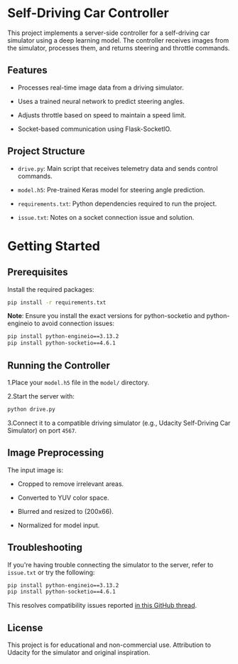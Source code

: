 # Self-Driving Car Controller
This project implements a server-side controller for a self-driving car simulator using a deep learning model. The controller receives images from the simulator, processes them, and returns steering and throttle commands.

## Features
- Processes real-time image data from a driving simulator.

- Uses a trained neural network to predict steering angles.

- Adjusts throttle based on speed to maintain a speed limit.

- Socket-based communication using Flask-SocketIO.
## Project Structure
- ```drive.py```: Main script that receives telemetry data and sends control commands.

- ```model.h5```: Pre-trained Keras model for steering angle prediction.

- ```requirements.txt```: Python dependencies required to run the project.

- ```issue.txt```: Notes on a socket connection issue and solution.

# Getting Started
## Prerequisites
Install the required packages:
``` bash
pip install -r requirements.txt 

```
**Note**: Ensure you install the exact versions for python-socketio and python-engineio to avoid connection issues:
``` bash
pip install python-engineio==3.13.2
pip install python-socketio==4.6.1
```
## Running the Controller
1.Place your ```model.h5``` file in the ```model/``` directory.

2.Start the server with:
``` bash
python drive.py
```
3.Connect it to a compatible driving simulator (e.g., Udacity Self-Driving Car Simulator) on port ```4567```.

## Image Preprocessing
The input image is:

- Cropped to remove irrelevant areas.

- Converted to YUV color space.

- Blurred and resized to (200x66).

- Normalized for model input.

## Troubleshooting
If you're having trouble connecting the simulator to the server, refer to ```issue.txt``` or try the following:
``` bash
pip install python-engineio==3.13.2
pip install python-socketio==4.6.1
```
This resolves compatibility issues reported [in this GitHub thread](https://github.com/udacity/self-driving-car-sim/issues/131).

## License
This project is for educational and non-commercial use. Attribution to Udacity for the simulator and original inspiration.






